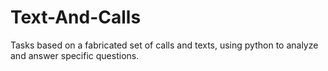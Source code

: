 # Text-And-Calls

Tasks based on a fabricated set of calls and texts, using python 
to analyze and answer specific questions.
